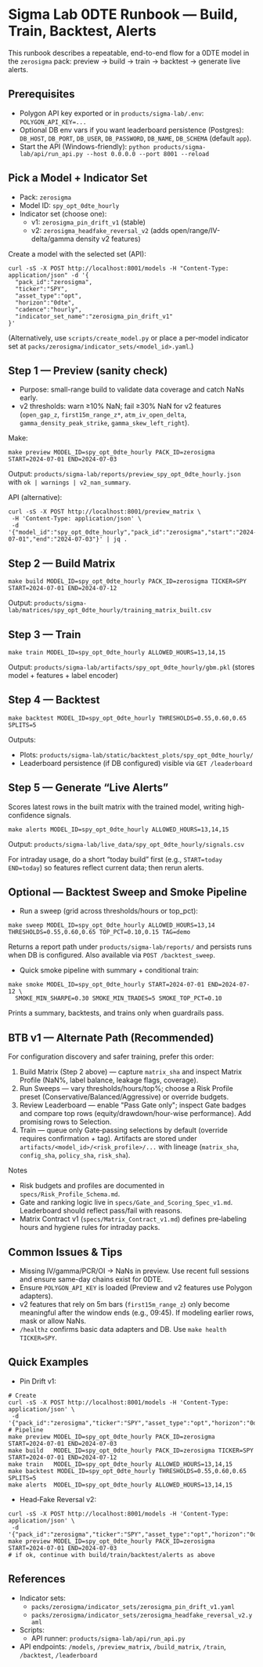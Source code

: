 # Sigma Lab 0DTE Runbook — Build, Train, Backtest, Alerts

This runbook describes a repeatable, end-to-end flow for a 0DTE model in the `zerosigma` pack: preview → build → train → backtest → generate live alerts.

## Prerequisites
- Polygon API key exported or in `products/sigma-lab/.env`: `POLYGON_API_KEY=...`
- Optional DB env vars if you want leaderboard persistence (Postgres): `DB_HOST`, `DB_PORT`, `DB_USER`, `DB_PASSWORD`, `DB_NAME`, `DB_SCHEMA` (default `app`).
- Start the API (Windows-friendly): `python products/sigma-lab/api/run_api.py --host 0.0.0.0 --port 8001 --reload`

## Pick a Model + Indicator Set
- Pack: `zerosigma`
- Model ID: `spy_opt_0dte_hourly`
- Indicator set (choose one):
  - v1: `zerosigma_pin_drift_v1` (stable)
  - v2: `zerosigma_headfake_reversal_v2` (adds open/range/IV-delta/gamma density v2 features)

Create a model with the selected set (API):
```
curl -sS -X POST http://localhost:8001/models -H "Content-Type: application/json" -d '{
  "pack_id":"zerosigma",
  "ticker":"SPY",
  "asset_type":"opt",
  "horizon":"0dte",
  "cadence":"hourly",
  "indicator_set_name":"zerosigma_pin_drift_v1"
}'
```

(Alternatively, use `scripts/create_model.py` or place a per-model indicator set at `packs/zerosigma/indicator_sets/<model_id>.yaml`.)

## Step 1 — Preview (sanity check)
- Purpose: small-range build to validate data coverage and catch NaNs early.
- v2 thresholds: warn ≥10% NaN; fail ≥30% NaN for v2 features (`open_gap_z`, `first15m_range_z*`, `atm_iv_open_delta`, `gamma_density_peak_strike`, `gamma_skew_left_right`).

Make:
```
make preview MODEL_ID=spy_opt_0dte_hourly PACK_ID=zerosigma START=2024-07-01 END=2024-07-03
```
Output: `products/sigma-lab/reports/preview_spy_opt_0dte_hourly.json` with `ok | warnings | v2_nan_summary`.

API (alternative):
```
curl -sS -X POST http://localhost:8001/preview_matrix \
 -H 'Content-Type: application/json' \
 -d '{"model_id":"spy_opt_0dte_hourly","pack_id":"zerosigma","start":"2024-07-01","end":"2024-07-03"}' | jq .
```

## Step 2 — Build Matrix
```
make build MODEL_ID=spy_opt_0dte_hourly PACK_ID=zerosigma TICKER=SPY START=2024-07-01 END=2024-07-12
```
Output: `products/sigma-lab/matrices/spy_opt_0dte_hourly/training_matrix_built.csv`

## Step 3 — Train
```
make train MODEL_ID=spy_opt_0dte_hourly ALLOWED_HOURS=13,14,15
```
Output: `products/sigma-lab/artifacts/spy_opt_0dte_hourly/gbm.pkl` (stores model + features + label encoder)

## Step 4 — Backtest
```
make backtest MODEL_ID=spy_opt_0dte_hourly THRESHOLDS=0.55,0.60,0.65 SPLITS=5
```
Outputs:
- Plots: `products/sigma-lab/static/backtest_plots/spy_opt_0dte_hourly/`
- Leaderboard persistence (if DB configured) visible via `GET /leaderboard`

## Step 5 — Generate “Live Alerts”
Scores latest rows in the built matrix with the trained model, writing high-confidence signals.
```
make alerts MODEL_ID=spy_opt_0dte_hourly ALLOWED_HOURS=13,14,15
```
Output: `products/sigma-lab/live_data/spy_opt_0dte_hourly/signals.csv`

For intraday usage, do a short “today build” first (e.g., `START=today END=today`) so features reflect current data; then rerun alerts.

## Optional — Backtest Sweep and Smoke Pipeline
- Run a sweep (grid across thresholds/hours or top_pct):
```
make sweep MODEL_ID=spy_opt_0dte_hourly ALLOWED_HOURS=13,14 THRESHOLDS=0.55,0.60,0.65 TOP_PCT=0.10,0.15 TAG=demo
```
Returns a report path under `products/sigma-lab/reports/` and persists runs when DB is configured. Also available via `POST /backtest_sweep`.

- Quick smoke pipeline with summary + conditional train:
```
make smoke MODEL_ID=spy_opt_0dte_hourly START=2024-07-01 END=2024-07-12 \
  SMOKE_MIN_SHARPE=0.30 SMOKE_MIN_TRADES=5 SMOKE_TOP_PCT=0.10
```
Prints a summary, backtests, and trains only when guardrails pass.

## BTB v1 — Alternate Path (Recommended)
For configuration discovery and safer training, prefer this order:

1) Build Matrix (Step 2 above) — capture `matrix_sha` and inspect Matrix Profile (NaN%, label balance, leakage flags, coverage).
2) Run Sweeps — vary thresholds/hours/top%; choose a Risk Profile preset (Conservative/Balanced/Aggressive) or override budgets.
3) Review Leaderboard — enable "Pass Gate only"; inspect Gate badges and compare top rows (equity/drawdown/hour-wise performance). Add promising rows to Selection.
4) Train — queue only Gate‑passing selections by default (override requires confirmation + tag). Artifacts are stored under `artifacts/<model_id>/<risk_profile>/...` with lineage (`matrix_sha`, `config_sha`, `policy_sha`, `risk_sha`).

Notes
- Risk budgets and profiles are documented in `specs/Risk_Profile_Schema.md`.
- Gate and ranking logic live in `specs/Gate_and_Scoring_Spec_v1.md`. Leaderboard should reflect pass/fail with reasons.
- Matrix Contract v1 (`specs/Matrix_Contract_v1.md`) defines pre‑labeling hours and hygiene rules for intraday packs.

## Common Issues & Tips
- Missing IV/gamma/PCR/OI → NaNs in preview. Use recent full sessions and ensure same-day chains exist for 0DTE.
- Ensure `POLYGON_API_KEY` is loaded (Preview and v2 features use Polygon adapters).
- v2 features that rely on 5m bars (`first15m_range_z`) only become meaningful after the window ends (e.g., 09:45). If modeling earlier rows, mask or allow NaNs.
- `/healthz` confirms basic data adapters and DB. Use `make health TICKER=SPY`.

## Quick Examples
- Pin Drift v1:
```
# Create
curl -sS -X POST http://localhost:8001/models -H 'Content-Type: application/json' \
 -d '{"pack_id":"zerosigma","ticker":"SPY","asset_type":"opt","horizon":"0dte","cadence":"hourly","indicator_set_name":"zerosigma_pin_drift_v1"}'
# Pipeline
make preview MODEL_ID=spy_opt_0dte_hourly PACK_ID=zerosigma START=2024-07-01 END=2024-07-03
make build   MODEL_ID=spy_opt_0dte_hourly PACK_ID=zerosigma TICKER=SPY START=2024-07-01 END=2024-07-12
make train   MODEL_ID=spy_opt_0dte_hourly ALLOWED_HOURS=13,14,15
make backtest MODEL_ID=spy_opt_0dte_hourly THRESHOLDS=0.55,0.60,0.65 SPLITS=5
make alerts  MODEL_ID=spy_opt_0dte_hourly ALLOWED_HOURS=13,14,15
```
- Head‑Fake Reversal v2:
```
curl -sS -X POST http://localhost:8001/models -H 'Content-Type: application/json' \
 -d '{"pack_id":"zerosigma","ticker":"SPY","asset_type":"opt","horizon":"0dte","cadence":"hourly","indicator_set_name":"zerosigma_headfake_reversal_v2"}'
make preview MODEL_ID=spy_opt_0dte_hourly PACK_ID=zerosigma START=2024-07-01 END=2024-07-03
# if ok, continue with build/train/backtest/alerts as above
```

## References
- Indicator sets:
  - `packs/zerosigma/indicator_sets/zerosigma_pin_drift_v1.yaml`
  - `packs/zerosigma/indicator_sets/zerosigma_headfake_reversal_v2.yaml`
- Scripts:
  - API runner: `products/sigma-lab/api/run_api.py`
- API endpoints: `/models`, `/preview_matrix`, `/build_matrix`, `/train`, `/backtest`, `/leaderboard`
